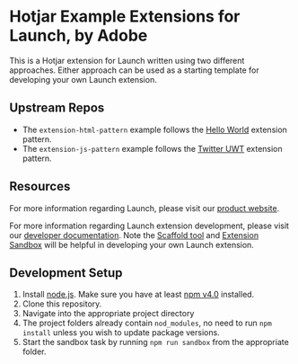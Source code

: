 # Hotjar Example Extensions for Launch, by Adobe

This is a Hotjar extension for Launch written using two different approaches. Either approach can be used as a starting template for developing your own Launch extension.

## Upstream Repos

* The `extension-html-pattern` example follows the [Hello World](https://github.com/Adobe-Marketing-Cloud/reactor-helloworld-extension) extension pattern.
* The `extension-js-pattern` example follows the [Twitter UWT](https://github.com/dompuiu/extension-twitteruwt) extension pattern.

## Resources

For more information regarding Launch, please visit our [product website](http://www.adobe.com/enterprise/cloud-platform/launch.html).

For more information regarding Launch extension development, please visit our [developer documentation](http://developer.adobelaunch.com/guides/extensions/). Note the [Scaffold tool](https://www.npmjs.com/package/@adobe/reactor-scaffold) and [Extension Sandbox](https://www.npmjs.com/package/@adobe/reactor-sandbox) will be helpful in developing your own Launch extension.

## Development Setup
1. Install [node.js](https://nodejs.org/). Make sure you have at least [npm v4.0](https://docs.npmjs.com/getting-started/installing-node#updating-npm) installed.
2. Clone this repository.
3. Navigate into the appropriate project directory 
4. The project folders already contain `nod_modules`, no need to run `npm install` unless you wish to update package versions.
5. Start the sandbox task by running `npm run sandbox` from the appropriate folder.
